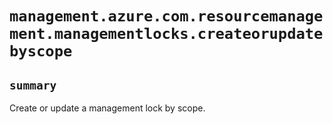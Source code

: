# `management.azure.com.resourcemanagement.managementlocks.createorupdatebyscope`

## `summary`
Create or update a management lock by scope.


